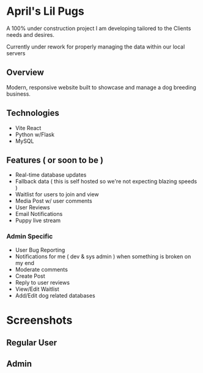 # April's Lil Pugs

A 100% under construction project I am developing tailored to the Clients needs and desires. 

Currently under rework for properly managing the data within our local servers

## Overview
Modern, responsive website built to showcase and manage a dog breeding business.

## Technologies
- Vite React
- Python w/Flask
- MySQL

## Features ( or soon to be )
- Real-time database updates
- Fallback data ( this is self hosted so we're not expecting blazing speeds )
- Waitlist for users to join and view
- Media Post w/ user comments
- User Reviews
- Email Notifications
- Puppy live stream

### Admin Specific
- User Bug Reporting
- Notifications for me ( dev & sys admin ) when something is broken on my end
- Moderate comments
- Create Post
- Reply to user reviews
- View/Edit Waitlist
- Add/Edit dog related databases
  
# Screenshots
## Regular User

## Admin